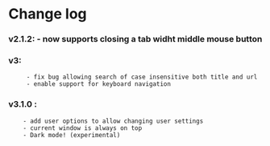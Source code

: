 
# Change log

### v2.1.2: - now supports closing a tab widht middle mouse button

### v3:
         - fix bug allowing search of case insensitive both title and url   
         - enable support for keyboard navigation
         
### v3.1.0 :   
        - add user options to allow changing user settings
        - current window is always on top
        - Dark mode! (experimental)
